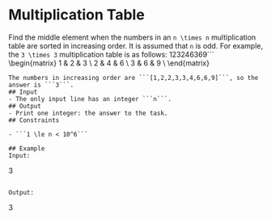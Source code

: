 # Multiplication Table 

Find the middle element when the numbers in an ```n \times n``` multiplication table are sorted in increasing order. It is assumed that ```n``` is odd.
For example, the ```3 \times 3``` multiplication table is as follows:
123246369```
\begin{matrix}
1 & 2 & 3 \\
2 & 4 & 6 \\
3 & 6 & 9 \\
\end{matrix}
```
The numbers in increasing order are ```[1,2,2,3,3,4,6,6,9]```, so the answer is ```3```.
## Input
- The only input line has an integer ```n```.
## Output
- Print one integer: the answer to the task.
## Constraints

- ```1 \le n < 10^6```

## Example
Input:
```
3
```

Output:
```
3
```
